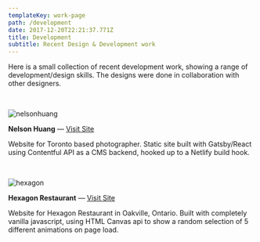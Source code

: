```yaml
---
templateKey: work-page
path: /development
date: 2017-12-20T22:21:37.771Z
title: Development
subtitle: Recent Design & Development work
---
```

Here is a small collection of recent development work, showing a range of development/design skills. The designs were done in collaboration with other designers.

</br>

![nelsonhuang](/img/nelsonhuang.png)

**Nelson Huang** — [Visit Site](http://nelshuang.com/)

Website for Toronto based photographer. Static site built with Gatsby/React using Contentful API as a CMS backend, hooked up to a Netlify build hook.

</br>

![hexagon](/img/hexagon.png)

**Hexagon Restaurant** — [Visit Site](http://www.hexagonrestaurant.com/)

Website for Hexagon Restaurant in Oakville, Ontario. Built with completely vanilla javascript, using HTML Canvas api to show a random selection of 5 different animations on page load.
